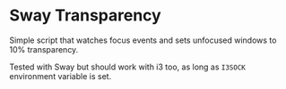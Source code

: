 # Sway Transparency

Simple script that watches focus events and sets unfocused windows to 10% transparency.

Tested with Sway but should work with i3 too, as long as `I3SOCK` environment variable is set.
